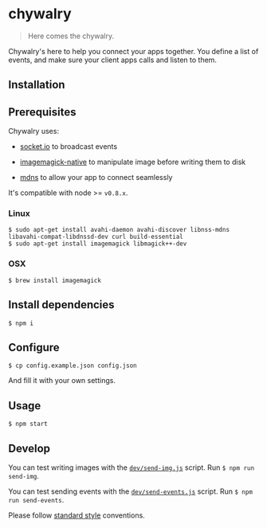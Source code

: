 # chywalry

> Here comes the chywalry.

Chywalry's here to help you connect your apps together. You define a list of events, and make sure your client apps calls and listen to them.

## Installation

## Prerequisites

Chywalry uses:

* [socket.io](http://socket.io) to broadcast events

* [imagemagick-native](https://github.com/elad/node-imagemagick-native) to manipulate image before writing them to disk

* [mdns](https://github.com/agnat/node_mdns) to allow your app to connect seamlessly

It's compatible with node >= `v0.8.x`.

### Linux

```
$ sudo apt-get install avahi-daemon avahi-discover libnss-mdns libavahi-compat-libdnssd-dev curl build-essential
$ sudo apt-get install imagemagick libmagick++-dev
```

### OSX

```
$ brew install imagemagick
```

## Install dependencies

```
$ npm i
```

## Configure

```
$ cp config.example.json config.json
```

And fill it with your own settings.

## Usage

```
$ npm start
```

## Develop

You can test writing images with the [`dev/send-img.js`](/dev/send-img.js) script. Run `$ npm run send-img`.

You can test sending events with the [`dev/send-events.js`](/dev/send-events.js) script. Run `$ npm run send-events`.

Please follow [standard style](https://github.com/feross/standard) conventions.
